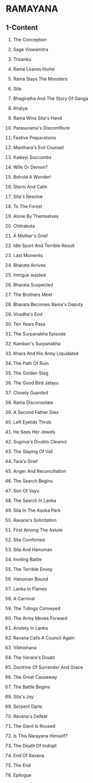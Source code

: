 # RAMAYANA
## 1-Content

1. The Conception

2. Sage Viswamitra

3. Trisanku

4. Rama Leaves Home

5. Rama Slays The Monsters

6. Sita

7. Bhagiratha And The Story Of Ganga

8. Ahalya

9. Rama Wins Sita's Hand

10. Parasurama's Discomfiture

11. Festive Preparations

12. Manthara's Evil Counsel

13. Kaikeyi Succumbs

14. Wife Or Demon?

15. Behold A Wonder!

16. Storm And Calm

17. Sita's Resolve

18. To The Forest

19. Alone By Themselves

20. Chitrakuta

21. A Mother's Grief

22. Idle Sport And Terrible Result

23. Last Moments

24. Bharata Arrives

25. Intrigue wasted

26. Bharata Suspected

27. The Brothers Meet

28. Bharata Becomes Rama's Deputy

29. Viradha's End

30. Ten Years Pass

31. The Surpanakha Episode

32. Kamban's Surpanakha

33. Khara And His Army Liquidated

34. The Path Of Ruin

35. The Golden Stag

36. The Good Bird Jatayu

37. Closely Guarded

38. Rama Disconsolate

39. A Second Father Dies

40. Left Eyelids Throb

41. He Sees Her Jewels

42. Sugriva's Doubts Cleared

43. The Slaying Of Vali

44. Tara's Grief

45. Anger And Reconciliation

46. The Search Begins

47. Son Of Vayu

48. The Search In Lanka

49. Sita In The Asoka Park

50. Ravana's Solicitation

51. First Among The Astute

52. Sita Comforted

53. Sita And Hanuman

54. Inviting Battle

55. The Terrible Envoy

56. Hanuman Bound

57. Lanka In Flames

58. A Carnival

59. The Tidings Conveyed

60. The Army Moves Forward

61. Anxiety In Lanka

62. Ravana Calls A Council Again

63. Vibhishana

64. The Vanara's Doubt

65. Doctrine Of Surrender And Grace

66. The Great Causeway

67. The Battle Begins

68. Sita's Joy

69. Serpent Darts

70. Ravana's Defeat

71. The Giant Is Roused

72. Is This Narayana Himself?

73. The Death Of Indrajit

74. End Of Ravana

75. The End

76. Epilogue